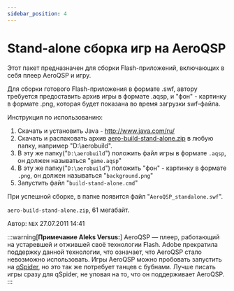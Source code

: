 ```yaml
---
sidebar_position: 4
---
```


# Stand-alone сборка игр на AeroQSP
<!-- [:informarch_standalone_aeroqsp] -->

Этот пакет предназначен для сборки Flash-приложений, включающих в себя плеер AeroQSP и игру.

Для сборки готового Flash-приложения в формате .swf, автору требуется предоставить архив игры в формате .aqsp, и "фон" - картинку в формате .png, которая будет показана во время загрузки swf-файла.

Инструкция по использованию:

1. Скачать и установить Java - http://www.java.com/ru/
2. Скачать и распаковать архив [aero-build-stand-alone.zip](https://qsp.org/tools/upload/aero-build-stand-alone.zip) в любую папку, например "D:\aerobuild".
3. В эту же папку("`D:\aerobuild`") положить файл игры в формате `.aqsp`, он должен называться "`game.aqsp`"
4. В эту же папку("`D:\aerobuild`") положить "фон" - картинку в формате `.png`, он должен называться "`background.png`"
5. Запустить файл "`build-stand-alone.cmd`"

При успешной сборке, в папке появится файл "`AeroQSP_standalone.swf`".

`aero-build-stand-alone.zip`, 61 мегабайт.

Автор: `NEX`
27.07.2011 14:41

:::warning[**Примечание Aleks Versus:**]
AeroQSP — плеер, работающий на устаревшей и отжившей своё технологии Flash. Adobe прекратила поддержку данной технологии, что означает, что AeroQSP стало невозможно использовать. Игры AeroQSP можно пробовать запустить на [qSpider](../../articles/qspider_0120/index.md), но это так же потребует танцев с бубнами. Лучше писать игры сразу для qSpider, не уповая на то, что он поддерживает AeroQSP.
:::
